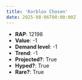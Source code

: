 ```yaml
---
title: 'Korblox Chosen'
date: 2025-08-06T00:00:00Z
---
```

- **RAP**: 12198
- **Value**: -1
- **Demand level**: -1
- **Trend**: -1
- **Projected?**: True
- **Hyped?**: True
- **Rare?**: True
